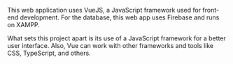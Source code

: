 This web application uses VueJS, a JavaScript framework used for front-end development. For the database, this web app uses Firebase and runs on XAMPP.

What sets this project apart is its use of a JavaScript framework for a better user interface. Also, Vue can work with other frameworks and tools like CSS, TypeScript, and others.
